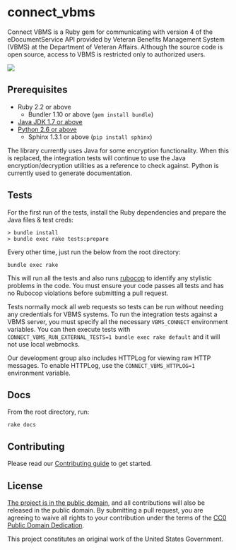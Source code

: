 # connect_vbms

Connect VBMS is a Ruby gem for communicating with version 4 of the eDocumentService API provided by Veteran Benefits Management System (VBMS) at the Department of Veteran Affairs. Although the source code is open source, access to VBMS is restricted only to authorized users.

![](https://travis-ci.org/department-of-veterans-affairs/connect_vbms.svg?branch=master)

## Prerequisites

- Ruby 2.2 or above
	- Bundler 1.10 or above (`gem install bundle`)
- [Java JDK 1.7 or above](http://www.oracle.com/technetwork/java/javase/downloads/index.html)
- [Python 2.6 or above](https://www.python.org/downloads/)
	- Sphinx 1.3.1 or above (`pip install sphinx`)

The library currently uses Java for some encryption functionality. When this is replaced, the integration tests will continue to use the Java encryption/decryption utilities as a reference to check against. Python is currently used to generate documentation.

## Tests

For the first run of the tests, install the Ruby dependencies and prepare the Java files & test creds:

```
> bundle install
> bundle exec rake tests:prepare
```

Every other time, just run the below from the root directory:

`bundle exec rake`

This will run all the tests and also runs [rubocop](http://batsov.com/rubocop/) to identify any stylistic problems in the code. You must ensure your code passes all tests and has no Rubocop violations before submitting a pull request.

Tests normally mock all web requests so tests can be run without needing any credentials for VBMS systems. To run the integration tests against a VBMS server, you must specify all the necessary `VBMS_CONNECT` environment variables. You can then execute tests with `CONNECT_VBMS_RUN_EXTERNAL_TESTS=1 bundle exec rake default` and it will not use local webmocks.

Our development group also includes HTTPLog for viewing raw HTTP messages. To enable HTTPLog, use the `CONNECT_VBMS_HTTPLOG=1` environment variable.

## Docs

From the root directory, run:

`rake docs`

## Contributing

Please read our [Contributing guide](https://github.com/department-of-veterans-affairs/connect_vbms/blob/master/docs/contributing.rst) to get started.


## License

[The project is in the public domain](LICENSE.md), and all contributions will also be released in the public domain. By submitting a pull request, you are agreeing to waive all rights to your contribution under the terms of the [CC0 Public Domain Dedication](http://creativecommons.org/publicdomain/zero/1.0/).

This project constitutes an original work of the United States Government.
